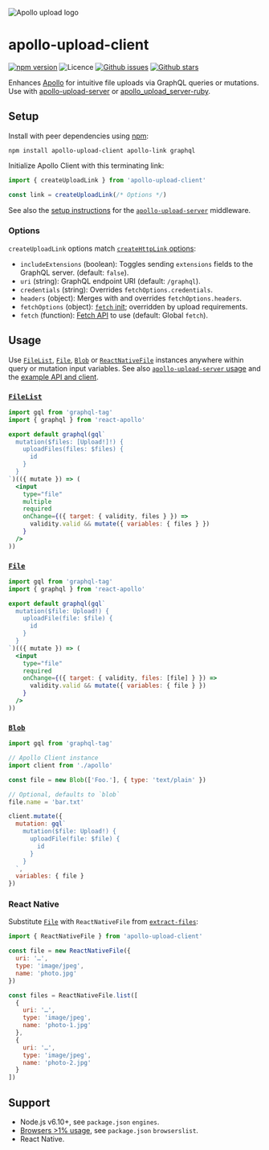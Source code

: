![Apollo upload logo](https://cdn.rawgit.com/jaydenseric/apollo-upload-client/v7.0.0-alpha.3/apollo-upload-logo.svg)

# apollo-upload-client

[![npm version](https://img.shields.io/npm/v/apollo-upload-client.svg)](https://npm.im/apollo-upload-client) ![Licence](https://img.shields.io/npm/l/apollo-upload-client.svg) [![Github issues](https://img.shields.io/github/issues/jaydenseric/apollo-upload-client.svg)](https://github.com/jaydenseric/apollo-upload-client/issues) [![Github stars](https://img.shields.io/github/stars/jaydenseric/apollo-upload-client.svg)](https://github.com/jaydenseric/apollo-upload-client/stargazers)

Enhances [Apollo](https://apollographql.com) for intuitive file uploads via GraphQL queries or mutations. Use with [apollo-upload-server](https://github.com/jaydenseric/apollo-upload-server) or [apollo_upload_server-ruby](https://github.com/jetruby/apollo_upload_server-ruby).

## Setup

Install with peer dependencies using [npm](https://npmjs.com):

```shell
npm install apollo-upload-client apollo-link graphql
```

Initialize Apollo Client with this terminating link:

```js
import { createUploadLink } from 'apollo-upload-client'

const link = createUploadLink(/* Options */)
```

See also the [setup instructions](https://github.com/jaydenseric/apollo-upload-server#setup) for the [`apollo-upload-server`](https://github.com/jaydenseric/apollo-upload-server) middleware.

### Options

`createUploadLink` options match [`createHttpLink` options](https://www.apollographql.com/docs/link/links/http.html#Options):

* `includeExtensions` (boolean): Toggles sending `extensions` fields to the GraphQL server. (default: `false`).
* `uri` (string): GraphQL endpoint URI (default: `/graphql`).
* `credentials` (string): Overrides `fetchOptions.credentials`.
* `headers` (object): Merges with and overrides `fetchOptions.headers`.
* `fetchOptions` (object): [`fetch` init](https://developer.mozilla.org/docs/Web/API/WindowOrWorkerGlobalScope/fetch#Parameters); overridden by upload requirements.
* `fetch` (function): [Fetch API](https://fetch.spec.whatwg.org) to use (default: Global `fetch`).

## Usage

Use [`FileList`](https://developer.mozilla.org/en/docs/Web/API/FileList), [`File`](https://developer.mozilla.org/en/docs/Web/API/File), [`Blob`](https://developer.mozilla.org/en/docs/Web/API/Blob) or [`ReactNativeFile`](#react-native) instances anywhere within query or mutation input variables. See also [`apollo-upload-server` usage](https://github.com/jaydenseric/apollo-upload-server#usage) and the [example API and client](https://github.com/jaydenseric/apollo-upload-examples).

### [`FileList`](https://developer.mozilla.org/en/docs/Web/API/FileList)

```jsx
import gql from 'graphql-tag'
import { graphql } from 'react-apollo'

export default graphql(gql`
  mutation($files: [Upload!]!) {
    uploadFiles(files: $files) {
      id
    }
  }
`)(({ mutate }) => (
  <input
    type="file"
    multiple
    required
    onChange={({ target: { validity, files } }) =>
      validity.valid && mutate({ variables: { files } })
    }
  />
))
```

### [`File`](https://developer.mozilla.org/en/docs/Web/API/File)

```jsx
import gql from 'graphql-tag'
import { graphql } from 'react-apollo'

export default graphql(gql`
  mutation($file: Upload!) {
    uploadFile(file: $file) {
      id
    }
  }
`)(({ mutate }) => (
  <input
    type="file"
    required
    onChange={({ target: { validity, files: [file] } }) =>
      validity.valid && mutate({ variables: { file } })
    }
  />
))
```

### [`Blob`](https://developer.mozilla.org/en/docs/Web/API/Blob)

```jsx
import gql from 'graphql-tag'

// Apollo Client instance
import client from './apollo'

const file = new Blob(['Foo.'], { type: 'text/plain' })

// Optional, defaults to `blob`
file.name = 'bar.txt'

client.mutate({
  mutation: gql`
    mutation($file: Upload!) {
      uploadFile(file: $file) {
        id
      }
    }
  `,
  variables: { file }
})
```

### React Native

Substitute [`File`](https://developer.mozilla.org/en/docs/Web/API/File) with `ReactNativeFile` from [`extract-files`](https://github.com/jaydenseric/extract-files):

```js
import { ReactNativeFile } from 'apollo-upload-client'

const file = new ReactNativeFile({
  uri: '…',
  type: 'image/jpeg',
  name: 'photo.jpg'
})

const files = ReactNativeFile.list([
  {
    uri: '…',
    type: 'image/jpeg',
    name: 'photo-1.jpg'
  },
  {
    uri: '…',
    type: 'image/jpeg',
    name: 'photo-2.jpg'
  }
])
```

## Support

* Node.js v6.10+, see `package.json` `engines`.
* [Browsers >1% usage](http://browserl.ist/?q=%3E1%25), see `package.json` `browserslist`.
* React Native.
